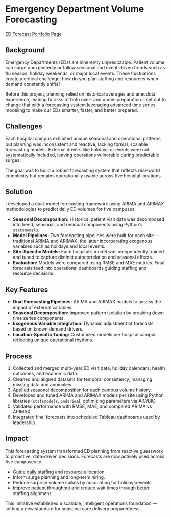 # Emergency Department Volume Forecasting
 [ED Forecast Portfolio Page]([https://your-portfolio-link.com](https://kahliapinkins123.wixsite.com/kahliapinkins/general-9))

## Background  
Emergency Departments (EDs) are inherently unpredictable. Patient volume can surge unexpectedly or follow seasonal and event-driven trends such as flu season, holiday weekends, or major local events. These fluctuations create a critical challenge: how do you plan staffing and resources when demand constantly shifts?

Before this project, planning relied on historical averages and anecdotal experience, leading to risks of both over- and under-preparation. I set out to change that with a forecasting system leveraging advanced time series modeling to make our EDs smarter, faster, and better prepared.

## Challenges  
Each hospital campus exhibited unique seasonal and operational patterns, but planning was inconsistent and reactive, lacking formal, scalable forecasting models. External drivers like holidays or events were not systematically included, leaving operations vulnerable during predictable surges.

The goal was to build a robust forecasting system that reflects real-world complexity but remains operationally usable across five hospital locations.

## Solution  
I developed a dual-model forecasting framework using ARIMA and ARIMAX methodologies to predict daily ED volumes for five campuses:

- **Seasonal Decomposition:** Historical patient visit data was decomposed into trend, seasonal, and residual components using Python’s `statsmodels`.  
- **Model Pipelines:** Two forecasting pipelines were built for each site — traditional ARIMA and ARIMAX, the latter incorporating exogenous variables such as holidays and local events.  
- **Site-Specific Models:** Each hospital’s model was independently trained and tuned to capture distinct autocorrelation and seasonal effects.  
- **Evaluation:** Models were compared using RMSE and MAE metrics. Final forecasts feed into operational dashboards guiding staffing and resource decisions.

## Key Features  
- **Dual Forecasting Pipelines:** ARIMA and ARIMAX models to assess the impact of external variables.  
- **Seasonal Decomposition:** Improved pattern isolation by breaking down time series components.  
- **Exogenous Variable Integration:** Dynamic adjustment of forecasts based on known demand drivers.  
- **Location-Specific Tuning:** Customized models per hospital campus reflecting unique operational rhythms.

## Process  
1. Collected and merged multi-year ED visit data, holiday calendars, health outcomes, and economic data.  
2. Cleaned and aligned datasets for temporal consistency, managing missing data and anomalies.  
3. Applied seasonal decomposition for each campus volume history.  
4. Developed and tuned ARIMA and ARIMAX models per site using Python libraries (`statsmodels`, `pmdarima`), optimizing parameters via AIC/BIC.  
5. Validated performance with RMSE, MAE, and compared ARIMA vs ARIMAX.  
6. Integrated final forecasts into scheduled Tableau dashboards used by leadership.

## Impact  
This forecasting system transformed ED planning from reactive guesswork to proactive, data-driven decisions. Forecasts are now actively used across five campuses to:  

- Guide daily staffing and resource allocation.  
- Inform surge planning and long-term hiring.  
- Reduce surprise volume spikes by accounting for holidays/events.  
- Improve patient throughput and reduce wait times through better staffing alignment.

This initiative established a scalable, intelligent operations foundation — setting a new standard for seasonal care delivery preparedness.
